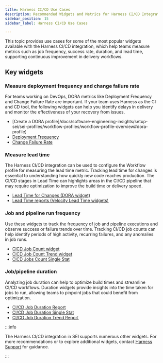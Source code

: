 ```yaml
---
title: Harness CI/CD Use Cases
description: Recommended Widgets and Metrics for Harness CI/CD Integration
sidebar_position: 15
sidebar_label: Harness CI/CD Use Cases

---
```


This topic provides use cases for some of the most popular widgets available with the Harness CI/CD integration, which help teams measure metrics such as job frequency, success rate, duration, and lead time, supporting continuous improvement in delivery workflows.

## Key widgets

### Measure deployment frequency and change failure rate

For teams working on DevOps, DORA metrics like Deployment Frequency and Change Failure Rate are important. If your team uses Harness as the CI and CD tool, the following widgets can help you identify delays in delivery and monitor the effectiveness of your recovery from issues.

* [Create a DORA profile]/docs/software-engineering-insights/setup-sei/sei-profiles/workflow-profiles/workflow-profile-overview#dora-profile)
* [Deployment Frequency](/docs/software-engineering-insights/analytics-and-reporting/efficiency/dora-metrics/#deployment-frequency)
* [Change Failure Rate](/docs/software-engineering-insights/analytics-and-reporting/efficiency/dora-metrics/#change-failure-rate)

### Measure lead time

The Harness CI/CD integration can be used to configure the Workflow profile for measuring the lead time metric. Tracking lead time for changes is essential to understanding how quickly new code reaches production. The CI/CD stages in Lead Time can highlights areas in the CI/CD pipeline that may require optimization to improve the build time or delivery speed.

* [Lead Time for Changes (DORA widget)](/docs/software-engineering-insights/analytics-and-reporting/efficiency/dora-metrics/#lead-time-for-changes)
* [Lead Time reports (Velocity Lead Time widgets)](/docs/software-engineering-insights/analytics-and-reporting/efficiency/velocity-lead-time)

### Job and pipeline run frequency

Use these widgets to track the frequency of job and pipeline executions and observe success or failure trends over time. Tracking CI/CD job counts can help identify periods of high activity, recurring failures, and any anomalies in job runs.

* [CICD Job Count widget](/docs/software-engineering-insights/analytics-and-reporting/efficiency/cicd-insights#cicd-job-count-report)
* [CICD Job Count Trend widget](/docs/software-engineering-insights/analytics-and-reporting/efficiency/cicd-insights#cicd-job-count-trend-report)
* [CICD Jobs Count Single Stat](/docs/software-engineering-insights/analytics-and-reporting/efficiency/cicd-insights#cicd-jobs-count-single-stat)

### Job/pipeline duration

Analyzing job duration can help to optimize build times and streamline CI/CD workflows. Duration widgets provide insights into the time taken for jobs to run, allowing teams to pinpoint jobs that could benefit from optimization.

* [CI/CD Job Duration Report](/docs/software-engineering-insights/analytics-and-reporting/efficiency/cicd-insights#cicd-job-duration-report)
* [CI/CD Job Duration Single Stat](/docs/software-engineering-insights/analytics-and-reporting/efficiency/cicd-insights#cicd-job-duration-single-stat)
* [CI/CD Job Duration Trend Report](/docs/software-engineering-insights/analytics-and-reporting/efficiency/cicd-insights#cicd-job-duration-trend-report)

:::info

The Harness CI/CD integration in SEI supports numerous other widgets. For more recommendations or to explore additional widgets, contact [Harness Support](/docs/software-engineering-insights/sei-support) for guidance.

:::
